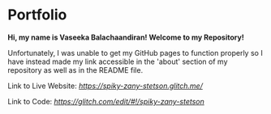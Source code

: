 # Portfolio

**Hi, my name is Vaseeka Balachaandiran! Welcome to my Repository!**

Unfortunately, I was unable to get my GitHub pages to function properly so I have instead made my link accessible in the 'about' section of my repository as well as in the README file.

Link to Live Website: *https://spiky-zany-stetson.glitch.me/*

Link to Code: *https://glitch.com/edit/#!/spiky-zany-stetson*
